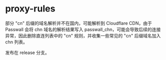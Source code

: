 # proxy-rules

部分 "cn" 后缀的域名解析并不在国内，可能解析到 Cloudflare CDN，由于 Passwall 会将 chn 域名的解析结果写入 passwall_chn，可能会导致后续的连接异常，因此删除直连列表中的 "cn" 规则，并收集一些常见的 "cn" 后缀域名加入 chn 列表。

发布在 release 分支。
